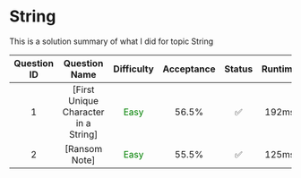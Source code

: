 # String


This is a solution summary of what I did for topic String

Question ID | Question Name | Difficulty | Acceptance | Status | Runtime | Memory | Updated Runtime | Updated Memory
:---------: | :-----------: | :--------: | :--------: | :----: | :-----: | :----: | :-------------: | :------------:
1 | [First Unique Character in a String] | <font color = green> Easy </font> | 56.5% | ✅ | 192ms | 14.2MB | | |
2 | [Ransom Note] | <font color = green> Easy </font> | 55.5% | ✅ | 125ms | 14.1MB | | |